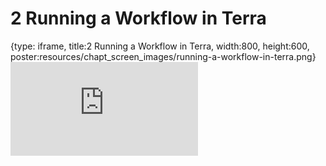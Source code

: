 # 2 Running a Workflow in Terra
 
{type: iframe, title:2 Running a Workflow in Terra, width:800, height:600, poster:resources/chapt_screen_images/running-a-workflow-in-terra.png}
![](https://workflow-course.pvactools.org/no_toc/running-a-workflow-in-terra.html)
 

 

